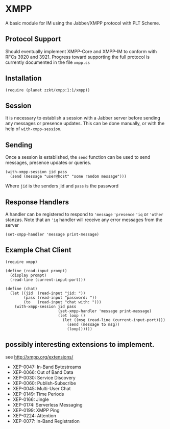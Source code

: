 
# XMPP

A basic module for IM using the Jabber/XMPP protocol with PLT Scheme.

## Protocol Support

Should eventually implement XMPP-Core and XMPP-IM to conform with RFCs
3920 and 3921. Progress toward supporting the full protocol is
currently documented in the file `xmpp.ss`

## Installation

    (require (planet zzkt/xmpp:1:1/xmpp))

## Session

It is necessary to establish a session with a Jabber server before
sending any messages or presence updates. This can be done manually,
or with the help of `with-xmpp-session`.


## Sending

Once a session is established, the `send` function can be used to send
messages, presence updates or queries.

    (with-xmpp-session jid pass 
      (send (message "user@host" "some random message")))    		       

Where `jid` is the senders jid and `pass` is the password


## Response Handlers 

A handler can be registered to respond to `'message` `'presence` `'iq` or
`'other` stanzas. Note that an `'iq` handler will receive any error
messages from the server

    (set-xmpp-handler 'message print-message)
   

## Example Chat Client

    (require xmpp)

    (define (read-input prompt)
      (display prompt)
      (read-line (current-input-port)))

    (define (chat)
      (let ((jid  (read-input "jid: "))
            (pass (read-input "password: "))
            (to   (read-input "chat with: ")))
        (with-xmpp-session jid pass 
                           (set-xmpp-handler 'message print-message)
                           (let loop ()                         
                             (let ((msg (read-line (current-input-port))))
                               (send (message to msg))
                               (loop))))))


## possibly interesting extensions to implement. 

see http://xmpp.org/extensions/

* XEP-0047: In-Band Bytestreams
* XEP-0066: Out of Band Data
* XEP-0030: Service Discovery
* XEP-0060: Publish-Subscribe
* XEP-0045: Multi-User Chat
* XEP-0149: Time Periods
* XEP-0166: Jingle
* XEP-0174: Serverless Messaging
* XEP-0199: XMPP Ping
* XEP-0224: Attention
* XEP-0077: In-Band Registration
